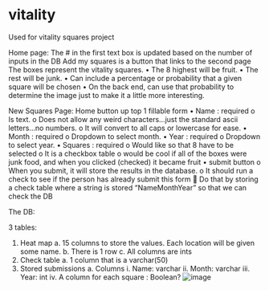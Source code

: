 # vitality
Used for vitality squares project

Home page:
The # in the first text box is updated based on the number of inputs in the DB
Add my squares is a button that links to the second page
The boxes represent the vitality squares. 
•	The 8 highest will be fruit. 
•	The rest will be junk.
•	Can include a percentage or probability that a given square will be chosen 
•	On the back end, can use that probability to determine the image just to make it a little more interesting.


New Squares Page:
Home button up top
1 fillable form
•	Name : required
o	Is text. 
o	Does not allow any weird characters…just the standard ascii letters…no numbers. 
o	It will convert to all caps or lowercase for ease.
•	Month : required
o	Dropdown to select month.
•	Year : required
o	Dropdown to select year.
•	Squares : required
o	Would like so that 8 have to be selected
o	It is a checkbox table
o	would be cool if all of the boxes were junk food, and when you clicked (checked) it became fruit
•	submit button
o	When you submit, it will store the results in the database. 
o	It should run a check to see if the person has already submit this form
	Do that by storing a check table where a string is stored “NameMonthYear” so that we can check the DB 


The DB:

3 tables:
1.	Heat map
a.	15 columns to store the values. Each location will be given some name. 
b.	There is 1 row
c.	All columns are ints
2.	Check table
a.	1 column that is a varchar(50)
3.	Stored submissions
a.	Columns
i.	Name: varchar
ii.	Month: varchar
iii.	Year: int
iv.	A column for each square : Boolean?
![image](https://github.com/austing22/vitality/assets/59540228/42294894-d3d8-49f5-b4db-1c9c805080d5)

